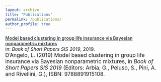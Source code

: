 ```yaml
---
layout: archive
title: "Publications"
permalink: /publications/
author_profile: true
---
```

<style type="text/css">
    a.typeA:hover {text-decoration: underline;}
</style>



<a class="typeA" href="https://lorenzo-schiavon.github.io/publication/BR_fixed_effects_XG" style="color:rgb(73,78,82)"><b>Model based clustering in group life insurance via Bayesian nonparametric mixtures</b></a> <br> <font style="font-size:15px">in: <i>Book of Short Papers SIS 2019</i>, 2019.<br></font><font style="font-size:17px">D’Angelo, L. (2019) Model based clustering in group life insurance via Bayesian nonparametric mixtures, in <i>Book of Short Papers SIS 2019</i> (Editors: Arbia, G., Peluso, S., Pini, A. and Rivellini, G.), ISBN: 9788891915108.</font>


